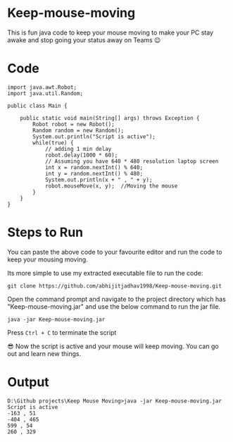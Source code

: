 # Keep-mouse-moving
This is fun java code to keep your mouse moving to make your PC stay awake and stop going your status away on Teams :wink:

# Code
```
import java.awt.Robot;
import java.util.Random;

public class Main {

	public static void main(String[] args) throws Exception {
		Robot robot = new Robot();
		Random random = new Random();
		System.out.println("Script is active");
		while(true) {
			// adding 1 min delay
			robot.delay(1000 * 60);
			// Assuming you have 640 * 480 resolution laptop screen
			int x = random.nextInt() % 640;
			int y = random.nextInt() % 480;
			System.out.println(x + " , " + y);
			robot.mouseMove(x, y);	//Moving the mouse
		}
	}
}
```
# Steps to Run

You can paste the above code to your favourite editor and run the code to keep your mousing moving.

Its more simple to use my extracted executable file to run the code:

```
git clone https://github.com/abhijitjadhav1998/Keep-mouse-moving.git
```
Open the command prompt and navigate to the project directory which has "Keep-mouse-moving.jar" and use the below command to run the jar file.

```
java -jar Keep-mouse-moving.jar
```
Press ```Ctrl + C``` to terminate the script

:sunglasses: Now the script is active and your mouse will keep moving. You can go out and learn new things. 

# Output

```
D:\Github projects\Keep Mouse Moving>java -jar Keep-mouse-moving.jar
Script is active
-163 , 51
-404 , 465
599 , 54
260 , 329
```

